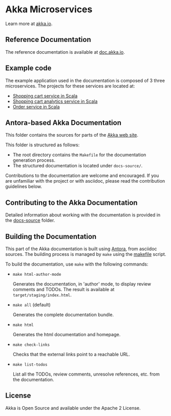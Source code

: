 Akka Microservices
==================

Learn more at [akka.io](https://akka.io/).

Reference Documentation
-----------------------

The reference documentation is available at [doc.akka.io](https://doc.akka.io).

Example code
------------

The example application used in the documentation is composed of 3 three microservices. The projects for these services are located at:

* [Shopping cart service in Scala](docs-source/docs/modules/cqrs/examples/shopping-cart-service-scala)
* [Shopping cart analytics service in Scala](docs-source/docs/modules/cqrs/examples/shopping-analytics-service-scala)
* [Order service in Scala](docs-source/docs/modules/cqrs/examples/shopping-order-service-scala)


Antora-based Akka Documentation
-------------------------------

This folder contains the sources for parts of the [Akka web site](https://akka.io/akka-microservices-samples).

This folder is structured as follows:
- The root directory contains the `Makefile` for the documentation generation process.
- The structured documentation is located under `docs-source/`.

Contributions to the documentation are welcome and encouraged.
If you are unfamiliar with the project or with asciidoc, please read the contribution guidelines below.

Contributing to the Akka Documentation
--------------------------------------

Detailed information about working with the documentation is provided in the [docs-source](docs-source/README.adoc) folder.

Building the Documentation
--------------------------

This part of the Akka documentation is built using [Antora](https://docs.antora.org/antora/2.1/), from asciidoc sources.
The building process is managed by `make` using the [makefile](./Makefile) script.


To build the documentation, use `make` with the following commands:

* `make html-author-mode` 

    Generates the documentation, in 'author' mode, to display review comments and TODOs. The result is available at `target/staging/index.html`.

* `make all` (default) 

    Generates the complete documentation bundle.

* `make html`

    Generates the html documentation and homepage. 

* `make check-links`

    Checks that the external links point to a reachable URL.

* `make list-todos`

    List all the TODOs, review comments, unresolve references, etc. from the documentation.

License
-------

Akka is Open Source and available under the Apache 2 License.

